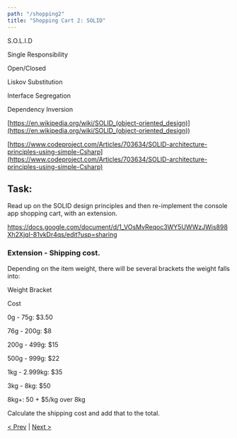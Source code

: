 ```yaml
---
path: "/shopping2"
title: "Shopping Cart 2: SOLID"
---
```

S.O.L.I.D

Single Responsibility

Open/Closed

Liskov Substitution

Interface Segregation

Dependency Inversion

  

[https://en.wikipedia.org/wiki/SOLID_(object-oriented_design)](https://en.wikipedia.org/wiki/SOLID_(object-oriented_design))

[https://www.codeproject.com/Articles/703634/SOLID-architecture-principles-using-simple-Csharp](https://www.codeproject.com/Articles/703634/SOLID-architecture-principles-using-simple-Csharp)

  

## Task: 

Read up on the SOLID design principles and then re-implement the console app shopping cart, with an extension.

https://docs.google.com/document/d/1_VOsMvReqoc3WY5UWWzJWis898Xh2XjqI-81vkDr4qs/edit?usp=sharing

### Extension - Shipping cost. 

Depending on the item weight, there will be several brackets the weight falls into:

Weight Bracket

Cost

0g - 75g: $3.50

76g - 200g: $8

200g - 499g: $15

500g - 999g: $22

1kg - 2.999kg: $35

3kg - 8kg: $50

8kg+: 50 + $5/kg over 8kg

Calculate the shipping cost and add that to the total.

[< Prev](../shopping) | [Next >](../shopping3)